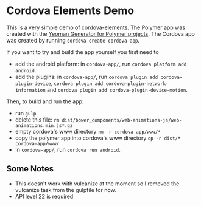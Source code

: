 # Cordova Elements Demo

This is a very simple demo of [cordova-elements](https://github.com/florian-f/cordova-elements). The Polymer app was created with the [Yeoman Generator for Polymer projects](https://github.com/yeoman/generator-polymer). The Cordova app was created by running `cordova create cordova-app`. 

If you want to try and build the app yourself you first need to 

* add the android platform: in `cordova-app/`, run `cordova platform add android`.
* add the plugins: in `cordova-app/`, run `cordova plugin add cordova-plugin-device`, `cordova plugin add cordova-plugin-network-information` and `cordova plugin add cordova-plugin-device-motion`.

Then, to build and run the app:

* run `gulp` 
* delete this file: `rm dist/bower_components/web-animations-js/web-animations.min.js*.gz`
* empty cordova's www directory `rm -r cordova-app/www/*`
* copy the polymer app into cordova's www directory `cp -r dist/* cordova-app/www/`
* In `cordova-app/`, run `cordova run android`.

## Some Notes

* This doesn't work with vulcanize at the moment so I removed the vulcanize task from the gulpfile for now. 
* API level 22 is required

